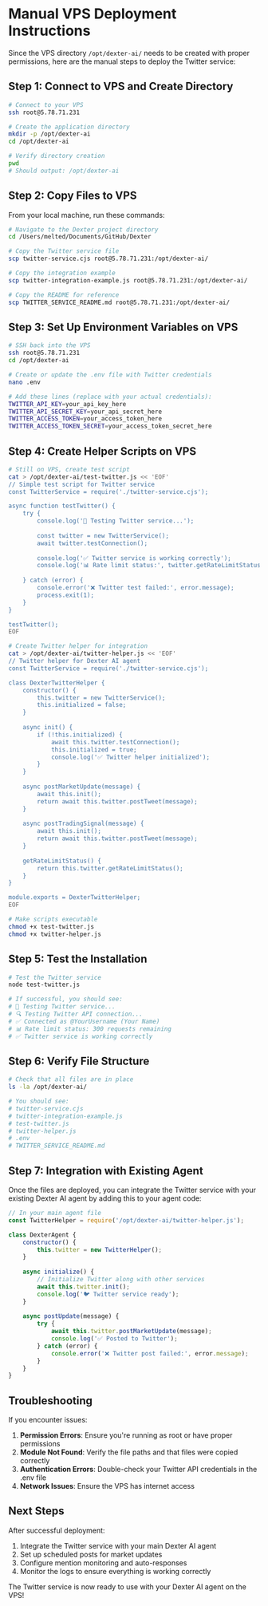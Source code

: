 # Manual VPS Deployment Instructions

Since the VPS directory `/opt/dexter-ai/` needs to be created with proper permissions, here are the manual steps to deploy the Twitter service:

## Step 1: Connect to VPS and Create Directory

```bash
# Connect to your VPS
ssh root@5.78.71.231

# Create the application directory
mkdir -p /opt/dexter-ai
cd /opt/dexter-ai

# Verify directory creation
pwd
# Should output: /opt/dexter-ai
```

## Step 2: Copy Files to VPS

From your local machine, run these commands:

```bash
# Navigate to the Dexter project directory
cd /Users/melted/Documents/GitHub/Dexter

# Copy the Twitter service file
scp twitter-service.cjs root@5.78.71.231:/opt/dexter-ai/

# Copy the integration example
scp twitter-integration-example.js root@5.78.71.231:/opt/dexter-ai/

# Copy the README for reference
scp TWITTER_SERVICE_README.md root@5.78.71.231:/opt/dexter-ai/
```

## Step 3: Set Up Environment Variables on VPS

```bash
# SSH back into the VPS
ssh root@5.78.71.231
cd /opt/dexter-ai

# Create or update the .env file with Twitter credentials
nano .env

# Add these lines (replace with your actual credentials):
TWITTER_API_KEY=your_api_key_here
TWITTER_API_SECRET_KEY=your_api_secret_here
TWITTER_ACCESS_TOKEN=your_access_token_here
TWITTER_ACCESS_TOKEN_SECRET=your_access_token_secret_here
```

## Step 4: Create Helper Scripts on VPS

```bash
# Still on VPS, create test script
cat > /opt/dexter-ai/test-twitter.js << 'EOF'
// Simple test script for Twitter service
const TwitterService = require('./twitter-service.cjs');

async function testTwitter() {
    try {
        console.log('🤖 Testing Twitter service...');
        
        const twitter = new TwitterService();
        await twitter.testConnection();
        
        console.log('✅ Twitter service is working correctly');
        console.log('📊 Rate limit status:', twitter.getRateLimitStatus());
        
    } catch (error) {
        console.error('❌ Twitter test failed:', error.message);
        process.exit(1);
    }
}

testTwitter();
EOF

# Create Twitter helper for integration
cat > /opt/dexter-ai/twitter-helper.js << 'EOF'
// Twitter helper for Dexter AI agent
const TwitterService = require('./twitter-service.cjs');

class DexterTwitterHelper {
    constructor() {
        this.twitter = new TwitterService();
        this.initialized = false;
    }
    
    async init() {
        if (!this.initialized) {
            await this.twitter.testConnection();
            this.initialized = true;
            console.log('✅ Twitter helper initialized');
        }
    }
    
    async postMarketUpdate(message) {
        await this.init();
        return await this.twitter.postTweet(message);
    }
    
    async postTradingSignal(message) {
        await this.init();
        return await this.twitter.postTweet(message);
    }
    
    getRateLimitStatus() {
        return this.twitter.getRateLimitStatus();
    }
}

module.exports = DexterTwitterHelper;
EOF

# Make scripts executable
chmod +x test-twitter.js
chmod +x twitter-helper.js
```

## Step 5: Test the Installation

```bash
# Test the Twitter service
node test-twitter.js

# If successful, you should see:
# 🤖 Testing Twitter service...
# 🔍 Testing Twitter API connection...
# ✅ Connected as @YourUsername (Your Name)
# 📊 Rate limit status: 300 requests remaining
# ✅ Twitter service is working correctly
```

## Step 6: Verify File Structure

```bash
# Check that all files are in place
ls -la /opt/dexter-ai/

# You should see:
# twitter-service.cjs
# twitter-integration-example.js
# test-twitter.js
# twitter-helper.js
# .env
# TWITTER_SERVICE_README.md
```

## Step 7: Integration with Existing Agent

Once the files are deployed, you can integrate the Twitter service with your existing Dexter AI agent by adding this to your agent code:

```javascript
// In your main agent file
const TwitterHelper = require('/opt/dexter-ai/twitter-helper.js');

class DexterAgent {
    constructor() {
        this.twitter = new TwitterHelper();
    }
    
    async initialize() {
        // Initialize Twitter along with other services
        await this.twitter.init();
        console.log('🐦 Twitter service ready');
    }
    
    async postUpdate(message) {
        try {
            await this.twitter.postMarketUpdate(message);
            console.log('✅ Posted to Twitter');
        } catch (error) {
            console.error('❌ Twitter post failed:', error.message);
        }
    }
}
```

## Troubleshooting

If you encounter issues:

1. **Permission Errors**: Ensure you're running as root or have proper permissions
2. **Module Not Found**: Verify the file paths and that files were copied correctly
3. **Authentication Errors**: Double-check your Twitter API credentials in the .env file
4. **Network Issues**: Ensure the VPS has internet access

## Next Steps

After successful deployment:

1. Integrate the Twitter service with your main Dexter AI agent
2. Set up scheduled posts for market updates
3. Configure mention monitoring and auto-responses
4. Monitor the logs to ensure everything is working correctly

The Twitter service is now ready to use with your Dexter AI agent on the VPS!